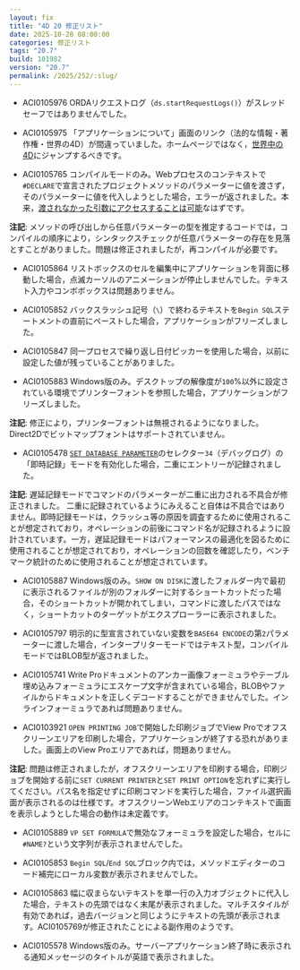 ```yaml
---
layout: fix
title: "4D 20 修正リスト"
date: 2025-10-28 08:00:00
categories: 修正リスト
tags: "20.7"
build: 101982
version: "20.7"
permalink: /2025/252/:slug/
---
```


* ACI0105976 ORDAリクエストログ（`ds.startRequestLogs()`）がスレッドセーフではありませんでした。

* ACI0105975 「アプリケーションについて」画面のリンク（法的な情報・著作権・世界の4D）が間違っていました。ホームページではなく，[世界中の4D](https://jp.4d.com/4d-around-the-world)にジャンプするべきです。

* ACI0105765 コンパイルモードのみ。Webプロセスのコンテキストで`#DECLARE`で宣言されたプロジェクトメソッドのパラメーターに値を渡さず，そのパラメーターに値を代入しようとした場合，エラーが返されました。本来，[渡されなかった引数にアクセスすることは可能](https://blog.4d.com/ja/stop-press-accessing-parameters-not-being-passed-is-possible/)なはずです。

**注記**: メソッドの呼び出しから任意パラメーターの型を推定するコードでは，コンパイルの順序により，シンタックスチェックが任意パラメーターの存在を見落とすことがありました。問題は修正されましたが，再コンパイルが必要です。

* ACI0105864 リストボックスのセルを編集中にアプリケーションを背面に移動した場合，点滅カーソルのアニメーションが停止しませんでした。テキスト入力やコンボボックスは問題ありません。

* ACI0105852 バックスラッシュ記号（`\`）で終わるテキストを`Begin SQL`ステートメントの直前にペーストした場合，アプリケーションがフリーズしました。

* ACI0105847 同一プロセスで繰り返し日付ピッカーを使用した場合，以前に設定した値が残っていることがありました。

* ACI0105883 Windows版のみ。デスクトップの解像度が`100`%以外に設定されている環境でプリンターフォントを参照した場合，アプリケーションがフリーズしました。

**注記**: 修正により，プリンターフォントは無視されるようになりました。Direct2Dでビットマップフォントはサポートされていません。

* ACI0105478 [`SET DATABASE PARAMETER`](https://developer.4d.com/docs/ja/commands/set-database-parameter)のセレクター`34`（デバッグログ）の「即時記録」モードを有効化した場合，二重にエントリーが記録されました。

**注記**: 遅延記録モードでコマンドのパラメーターが二重に出力される不具合が修正されました。
二重に記録されているようにみえること自体は不具合ではありません。即時記録モードは，クラッシュ等の原因を調査するために使用されることが想定されており，オペレーションの前後にコマンド名が記録されるように設計されています。一方，遅延記録モードはパフォーマンスの最適化を図るために使用されることが想定されており，オペレーションの回数を確認したり，ベンチマーク統計のために使用されることが想定されています。

* ACI0105887 Windows版のみ。`SHOW ON DISK`に渡したフォルダー内で最初に表示されるファイルが別のフォルダーに対するショートカットだった場合，そのショートカットが開かれてしまい，コマンドに渡したパスではなく，ショートカットのターゲットがエクスプローラーに表示されました。

* ACI0105797 明示的に型宣言されていない変数を`BASE64 ENCODE`の第`2`パラメーターに渡した場合，インタープリターモードではテキスト型，コンパイルモードではBLOB型が返されました。

* ACI0105741 Write Proドキュメントのアンカー画像フォーミュラやテーブル埋め込みフォーミュラにエスケープ文字が含まれている場合，BLOBやファイルからドキュメントを正しくデコードすることができませんでした。インラインフォーミュラであれば問題ありません。

* ACI0103921 `OPEN PRINTING JOB`で開始した印刷ジョブでView Proでオフスクリーンエリアを印刷した場合，アプリケーションが終了する恐れがありました。画面上のView Proエリアであれば，問題ありません。

**注記**: 問題は修正されましたが，オフスクリーンエリアを印刷する場合，印刷ジョブを開始する前に`SET CURRENT PRINTER`と`SET PRINT OPTION`を忘れずに実行してください。パス名を指定せずに印刷コマンドを実行した場合，ファイル選択画面が表示されるのは仕様です。オフスクリーンWebエリアのコンテキストで画面を表示しようとした場合の動作は未定義です。

* ACI0105889 `VP SET FORMULA`で無効なフォーミュラを設定した場合，セルに`#NAME?`という文字列が表示されませんでした。

* ACI0105853 `Begin SQL`/`End SQL`ブロック内では，メソッドエディターのコード補完にローカル変数が表示されませんでした。

* ACI0105863 幅に収まらないテキストを単一行の入力オブジェクトに代入した場合，テキストの先頭ではなく末尾が表示されました。マルチスタイルが有効であれば，過去バージョンと同じようにテキストの先頭が表示されます。ACI0105769が修正されたことによる副作用のようです。

* ACI0105578 Windows版のみ。サーバーアプリケーション終了時に表示される通知メッセージのタイトルが英語で表示されました。